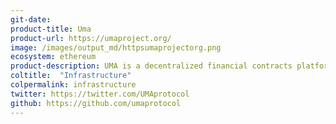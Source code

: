 ```yaml
---
git-date:
product-title: Uma
product-url: https://umaproject.org/
image: /images/output_md/httpsumaprojectorg.png
ecosystem: ethereum
product-description: UMA is a decentralized financial contracts platform built to enable Universal Market Access.
coltitle:  "Infrastructure"
colpermalink: infrastructure
twitter: https://twitter.com/UMAprotocol
github: https://github.com/umaprotocol
---
```

